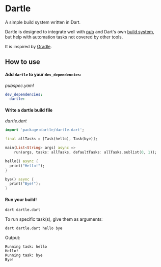 # Dartle

A simple build system written in Dart.
 
Dartle is designed to integrate well with [pub](https://dart.dev/tools/pub/cmd) and Dart's own
[build system](https://github.com/dart-lang/build), but help with automation tasks not covered by other tools.

It is inspired by [Gradle](https://gradle.org/).

## How to use

#### Add `dartle` to your `dev_dependencies`:

_pubspec.yaml_

```yaml
dev_dependencies:
  dartle:
```

#### Write a dartle build file

_dartle.dart_

```dart
import 'package:dartle/dartle.dart';

final allTasks = [Task(hello), Task(bye)];

main(List<String> args) async =>
    run(args, tasks: allTasks, defaultTasks: allTasks.sublist(0, 1));

hello() async {
  print("Hello!");
}

bye() async {
  print("Bye!");
}
```

#### Run your build!

```bash
dart dartle.dart
```

To run specific task(s), give them as arguments:

```bash
dart dartle.dart hello bye
```

Output:

```
Running task: hello
Hello!
Running task: bye
Bye!
```
